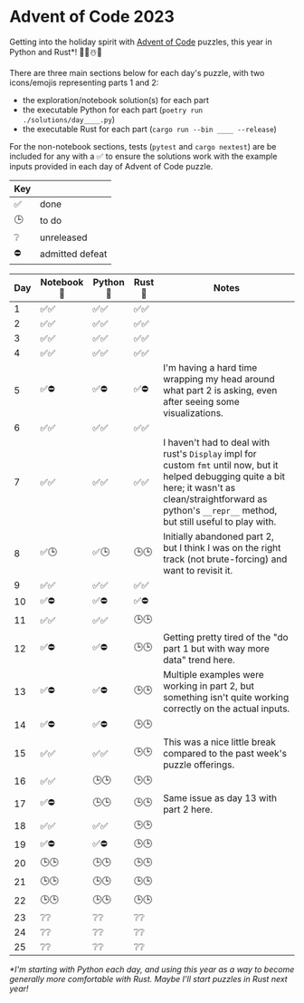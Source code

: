 # Advent of Code 2023

Getting into the holiday spirit with [Advent of Code](https://adventofcode.com/2023) puzzles, this year in Python and Rust*! 🐍🦀☃️🎁

There are three main sections below for each day's puzzle, with two icons/emojis representing parts 1 and 2:

 - the exploration/notebook solution(s) for each part
 - the executable Python for each part (`poetry run ./solutions/day____.py`)
 - the executable Rust for each part (`cargo run --bin ____ --release`)
 
For the non-notebook sections, tests (`pytest` and `cargo nextest`) are be included for any with a ✅ to ensure the solutions work with the example inputs provided in each day of Advent of Code puzzle.

| Key | |
| -- | -- |
| ✅ | done |
| 🕒| to do |
|❔| unreleased |
| ⛔ | admitted defeat |

| Day       | Notebook 📓 | Python 🐍  | Rust 🦀     | Notes |
|-----------|-------------|-------------|-------------|-------|
| 1   | ✅✅  | ✅✅  | ✅✅ | |
| 2   | ✅✅  | ✅✅  | ✅✅ | |
| 3   | ✅✅  | ✅✅  | ✅✅ | |
| 4   | ✅✅  | ✅✅  | ✅✅ | |
| 5   | ✅⛔  | ✅⛔  | ✅⛔ | I'm having a hard time wrapping my head around what part 2 is asking, even after seeing some visualizations. |
| 6   | ✅✅  | ✅✅  | ✅✅ | |
| 7   | ✅✅  | ✅✅  | ✅✅ | I haven't had to deal with rust's `Display` impl for custom `fmt` until now, but it helped debugging quite a bit here; it wasn't as clean/straightforward as python's `__repr__` method, but still useful to play with. |
| 8   | ✅🕒  | ✅🕒  | 🕒🕒 | Initially abandoned part 2, but I think I was on the right track (not brute-forcing) and want to revisit it. |
| 9   | ✅✅  | ✅✅  | ✅✅ | |
| 10   | ✅⛔  | ✅⛔ | ✅⛔ | |
| 11   | ✅✅  | ✅✅ | 🕒🕒 | |
| 12   | ✅⛔  | ✅⛔  | 🕒🕒 | Getting pretty tired of the "do part 1 but with way more data" trend here. |
| 13   | ✅⛔  | ✅⛔  | 🕒🕒 | Multiple examples were working in part 2, but something isn't quite working correctly on the actual inputs. |
| 14   | ✅⛔  | ✅⛔ | 🕒🕒 | |
| 15   | ✅✅  | ✅✅ | 🕒🕒 | This was a nice little break compared to the past week's puzzle offerings. |
| 16   | ✅✅  | 🕒🕒 | 🕒🕒 | |
| 17   | ✅⛔  | 🕒🕒 | 🕒🕒 | Same issue as day 13 with part 2 here. |
| 18   | ✅✅  | ✅✅ | 🕒🕒 | |
| 19   | ✅⛔  | ✅⛔ | 🕒🕒 | |
| 20   | 🕒🕒  | 🕒🕒 | 🕒🕒 | |
| 21   | 🕒🕒  | 🕒🕒 | 🕒🕒 | |
| 22   | 🕒🕒  | 🕒🕒 | 🕒🕒 | |
| 23   | ❔❔  | ❔❔ | ❔❔ | |
| 24   | ❔❔  | ❔❔ | ❔❔ | |
| 25   | ❔❔  | ❔❔ | ❔❔ | |

_*I'm starting with Python each day, and using this year as a way to become generally more comfortable with Rust. Maybe I'll start puzzles in Rust next year!_